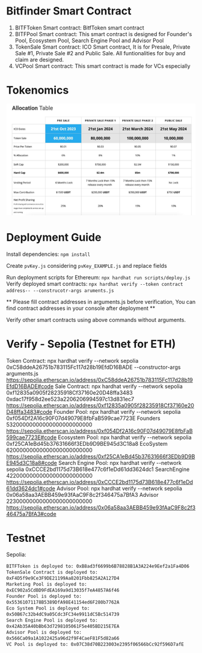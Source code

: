 # Bitfinder Smart Contract
1. BITFToken Smart contract: BitfToken smart contract
2. BITFPool Smart contract: This smart contract is designed for Founder's Pool, Ecosystem Pool, Search Engine Pool and Advisor Pool
3. TokenSale Smart contract: ICO Smart contract, It is for Presale, Private Sale #1, Private Sale #2 and Public Sale. All funtionalities for buy and claim are designed.
4. VCPool Smart contract: This smart contract is made for VCs especially

# Tokenomics
![Alt text](image.png)

# Deployment Guide
Install dependencies: `npm install`

Create `pvKey.js` considering `pvKey_EXAMPLE.js` and replace fields

Run deployment scripts for Ethereum: `npx hardhat run scripts/deploy.js`
Verify deployed smart contracts: `npx hardhat verify --token contract address-- --construcotr-args aruments.js`

** Please fill contract addresses in arguments.js before verification, You can find contract addresses in your console after deployment **

Verify other smart contracts using above commands without arguments.


# Verify - Sepolia (Testnet for ETH) 
Token Contract: 
    npx hardhat verify --network sepolia  0xC58ddeA26751b783115Fc117d28b19EfdD16BADE --constructor-args arguments.js
    https://sepolia.etherscan.io/address/0xC58ddeA26751b783115Fc117d28b19EfdD16BADE#code
Sale Contract: 
    npx hardhat verify --network sepolia 0xf12835a0905f28235918Cf37160e20D48ffa3483 0xdac17f958d2ee523a2206206994597c13d831ec7
    https://sepolia.etherscan.io/address/0xf12835a0905f28235918Cf37160e20D48ffa3483#code
Founder Pool:
    npx hardhat verify --network sepolia 0xf054Df2A16c90F07d49079E8fbFaB599cae7723E Founders 53200000000000000000000000 
    https://sepolia.etherscan.io/address/0xf054Df2A16c90F07d49079E8fbFaB599cae7723E#code
Ecosystem Pool:
    npx hardhat verify --network sepolia 0xf25CA1eBd45b37631666f3EDb9D9BE945d3C18a8 EcoSystem 62000000000000000000000000
    https://sepolia.etherscan.io/address/0xf25CA1eBd45b37631666f3EDb9D9BE945d3C18a8#code
Search Engine Pool:
    npx hardhat verify --network sepolia 0xCCCE2bd1175d73B618e477c6f1eDd61dd3624dc1 SearchEngine 42200000000000000000000000
    https://sepolia.etherscan.io/address/0xCCCE2bd1175d73B618e477c6f1eDd61dd3624dc1#code
Advisor Pool:
    npx hardhat verify --network sepolia 0x06a58aa3AEBB459e93fAaC9F8c2f346475a7BfA3 Advisor 22300000000000000000000000
    https://sepolia.etherscan.io/address/0x06a58aa3AEBB459e93fAaC9F8c2f346475a7BfA3#code
# Testnet
Sepolia: 

    BITFToken is deployed to: 0xB8ad3f6699b6B78828B1A3A224e9Eef2a1Fa4D06
    TokenSale Contract is deployed to: 0xF4D5f9e9Ce3F9DE21199Aa8201Fbb825A2A127D4
    Marketing Pool is deployed to: 0xEC902a5CdBD9FdEA169a9d13035f7eA4857A6f46
    Founder Pool is deployed to: 0x55361071178B5389DfA98E41154ed6F280b7762A
    Eco System Pool is deployed to: 0x50B67c32b4dC9a05Cdc3FC34e9911dC5Bc514739
    Search Engine Pool is deployed to: 0x42Ab35A40bBb63d7298105061F5e405BD215E7EA
    Advisor Pool is deployed to: 0x566Ca09a1A1022425a96d2f9F4CaeF81F5d82a66
    VC Pool is deployed to: 0x07C38d70B223003e2395f06566bCc92f596D7afE
